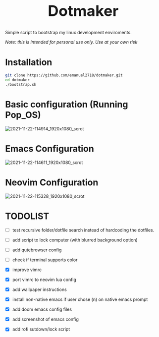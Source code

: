 <h1 align="center" style="font-size: 3rem;">
Dotmaker
</h1>

Simple script to bootstrap my linux development enviroments.

*Note: this is intended for personal use only. Use at your own risk*

# Installation

```sh
git clone https://github.com/emanuel2718/dotmaker.git
cd dotmaker
./bootstrap.sh
```

# Basic configuration (Running Pop_OS)

![2021-11-22-114914_1920x1080_scrot](https://user-images.githubusercontent.com/55965894/142892224-fff727cd-807a-42e0-82b2-75f2e6289eed.png)


# Emacs Configuration

![2021-11-22-114611_1920x1080_scrot](https://user-images.githubusercontent.com/55965894/142891871-0f7b18c2-9d2b-43a7-a64b-08d3a48132eb.png)


# Neovim Configuration

![2021-11-22-115328_1920x1080_scrot](https://user-images.githubusercontent.com/55965894/142892930-8eb060ee-25f9-408e-8eaf-61707ba4a54e.png)



# TODOLIST

- [ ] test recursive folder/dotfile search instead of hardcoding the dotfiles.
- [ ] add script to lock computer (with blurred background option)
- [ ] add qutebrowser config
- [ ] check if terminal supports color
- [x] improve vimrc
- [x] port vimrc to neovim lua config
- [x] add wallpaper instructions
- [x] install non-native emacs if user chose (n) on native emacs prompt
- [x] add doom emacs config files
- [x] add screenshot of emacs config
- [x] add rofi sutdown/lock script

